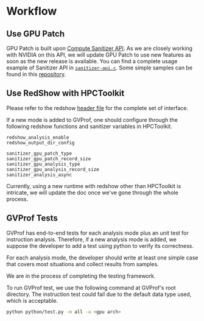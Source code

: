 # Workflow

## Use GPU Patch

GPU Patch is built upon [Compute Sanitizer API](https://docs.nvidia.com/cuda/sanitizer-docs/index.html). 
As we are closely working with NVIDIA on this API, we will update GPU Patch to use new features as soon as the new release is available.
You can find a complete usage example of Sanitizer API in [`sanitizer-api.c`](https://github.com/HPCToolkit/hpctoolkit/blob/sanitizer/src/tool/hpcrun/gpu/nvidia/sanitizer-api.c).
Some simple samples can be found in this [repository](https://github.com/NVIDIA/compute-sanitizer-samples).

## Use RedShow with HPCToolkit

Please refer to the redshow [header file](https://github.com/GVProf/redshow/blob/master/include/redshow.h) for the complete set of interface.

If a new mode is added to GVProf, one should configure through the following redshow functions and sanitizer variables in HPCToolkit.

```
redshow_analysis_enable
redshow_output_dir_config

sanitizer_gpu_patch_type
sanitizer_gpu_patch_record_size
sanitizer_gpu_analysis_type
sanitizer_gpu_analysis_record_size
sanitizer_analysis_async
```

Currently, using a new runtime with redshow other than HPCToolkit is intricate, we will update the doc once we've gone through the whole process.

## GVProf Tests

GVProf has end-to-end tests for each analysis mode plus an unit test for instruction analysis. Therefore, if a new analysis mode is added, we suppose the developer to add a test using python to verify its correctness. 

For each analysis mode, the developer should write at least one simple case that covers most situations and collect results from samples.

We are in the process of completing the testing framework.

To run GVProf test, we use the following command at GVProf's root directory. The instruction test could fail due to the default data type used, which is acceptable.

```bash
python python/test.py -m all -a <gpu arch>
```
